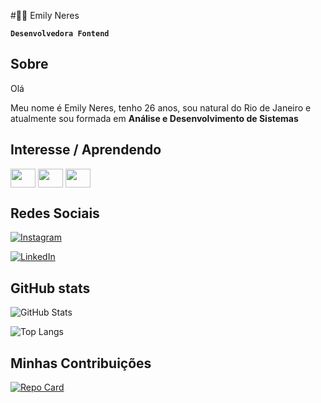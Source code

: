 #👩‍💻 Emily Neres

**`Desenvolvedora Fontend`**

## Sobre

Olá

Meu nome é Emily Neres, tenho 26 anos, sou natural do Rio de Janeiro e atualmente sou formada em **Análise e Desenvolvimento de Sistemas**


## Interesse / Aprendendo

<div style="display: inline_block">


  <img align="center" height="30" width="40" src="https://cdn.jsdelivr.net/gh/devicons/devicon/icons/javascript/javascript-plain.svg">
  <img align="center" height="30" width="40" src="https://cdn.jsdelivr.net/gh/devicons/devicon/icons/html5/html5-original.svg">
  <img align="center" height="30" width="40" src="https://cdn.jsdelivr.net/gh/devicons/devicon/icons/css3/css3-original.svg">
</div>

## Redes Sociais

[![Instagram](https://img.shields.io/badge/Instagram-000?style=for-the-badge&logo=instagram)](https://www.instagram.com/milyneres/)

[![LinkedIn](https://img.shields.io/badge/LinkedIn-000?style=for-the-badge&logo=linkedin&logoColor=0E76A8)](https://www.linkedin.com/in/emily-neres/)

## GitHub stats

![GitHub Stats](https://github-readme-stats.vercel.app/api?username=EmilyNeres&theme=transparent&bg_color=000&border_color=30A3DC&show_icons=true&icon_color=30A3DC&title_color=E94D5F&text_color=FFF)

![Top Langs](https://github-readme-stats-git-masterrstaa-rickstaa.vercel.app/api/top-langs/?username=EmilyNeres&bg_color=000&border_color=30A3DC&title_color=E94D5F&text_color=FFF)

## Minhas Contribuições

[![Repo Card](https://github-readme-stats.vercel.app/api/pin/?username=EmilyNeres&repo=dio-lab-open-source&bg_color=000&border_color=30A3DC&show_icons=true&icon_color=30A3DC&title_color=E94D5F&text_color=FFF)](https://github.com/EmilyNeres/dio-lab-open-source)
